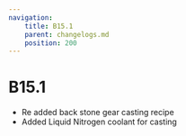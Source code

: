 ```yaml
---
navigation:
    title: B15.1
    parent: changelogs.md
    position: 200
---
```


# B15.1
- Re added back stone gear casting recipe
- Added Liquid Nitrogen coolant for casting